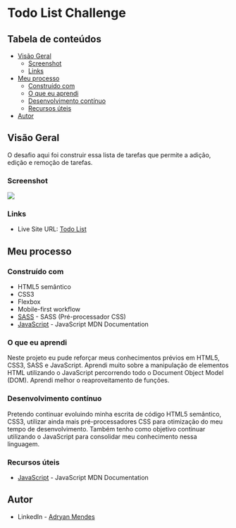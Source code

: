 # Todo List Challenge


## Tabela de conteúdos

- [Visão Geral](#visão-geral)
  - [Screenshot](#screenshot)
  - [Links](#links)
- [Meu processo](#meu-processo)
  - [Construído com](#construído-com)
  - [O que eu aprendi](#o-que-eu-aprendi)
  - [Desenvolvimento contínuo](#desenvolvimento-contínuo)
  - [Recursos úteis](#recursos-úteis)
- [Autor](#autor)


## Visão Geral

O desafio aqui foi construir essa lista de tarefas que permite a adição, edição e remoção de tarefas.


### Screenshot


![](/img/screenshot.png)


### Links

- Live Site URL: [Todo List](https://todo-list-two-lyart.vercel.app/)


## Meu processo

### Construído com

- HTML5 semântico
- CSS3
- Flexbox
- Mobile-first workflow
- [SASS](https://sass-lang.com/) - SASS (Pré-processador CSS)
- [JavaScript](https://developer.mozilla.org/pt-BR/docs/Web/JavaScript) - JavaScript MDN Documentation


### O que eu aprendi

Neste projeto eu pude reforçar meus conhecimentos prévios em HTML5, CSS3, SASS e JavaScript. Aprendi muito sobre a manipulação de elementos HTML utilizando o JavaScript percorrendo todo o Document Object Model (DOM). Aprendi melhor o reaproveitamento de funções.

### Desenvolvimento contínuo

Pretendo continuar evoluindo minha escrita de código HTML5 semântico, CSS3, utilizar ainda mais pré-processadores CSS para otimização do meu tempo de desenvolvimento. Também tenho como objetivo continuar utilizando o JavaScript para consolidar meu conhecimento nessa linguagem.

### Recursos úteis

- [JavaScript](https://developer.mozilla.org/pt-BR/docs/Web/JavaScript) - JavaScript MDN Documentation

## Autor

- LinkedIn - [Adryan Mendes](https://www.linkedin.com/in/adryan-c%C3%A9sar-mendes-527248186/)

